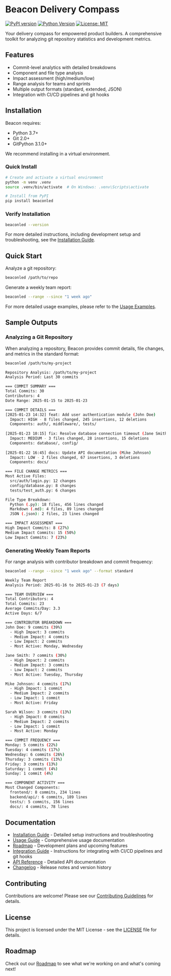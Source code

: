 # Beacon Delivery Compass

[![PyPI version](https://badge.fury.io/py/beaconled.svg)](https://badge.fury.io/py/beaconled)
[![Python Version](https://img.shields.io/pypi/pyversions/beaconled.svg)](https://pypi.org/project/beaconled/)
[![License: MIT](https://img.shields.io/badge/License-MIT-yellow.svg)](https://opensource.org/licenses/MIT)

Your delivery compass for empowered product builders. A comprehensive toolkit for analyzing git repository statistics and development metrics.

## Features

- Commit-level analytics with detailed breakdowns
- Component and file type analysis
- Impact assessment (high/medium/low)
- Range analysis for teams and sprints
- Multiple output formats (standard, extended, JSON)
- Integration with CI/CD pipelines and git hooks

## Installation

Beacon requires:
- Python 3.7+
- Git 2.0+
- GitPython 3.1.0+

We recommend installing in a virtual environment.

### Quick Install

```bash
# Create and activate a virtual environment
python -m venv .venv
source .venv/bin/activate  # On Windows: .venv\Scripts\activate

# Install from PyPI
pip install beaconled
```

### Verify Installation

```bash
beaconled --version
```

For more detailed instructions, including development setup and troubleshooting, see the [Installation Guide](docs/installation.md).

## Quick Start

Analyze a git repository:

```bash
beaconled /path/to/repo
```

Generate a weekly team report:
```bash
beaconled --range --since "1 week ago"
```

For more detailed usage examples, please refer to the [Usage Examples](docs/usage.md).

## Sample Outputs

### Analyzing a Git Repository

When analyzing a repository, Beacon provides commit details, file changes, and metrics in the standard format:

```bash
beaconled /path/to/my-project
```

```bash
Repository Analysis: /path/to/my-project
Analysis Period: Last 30 commits

=== COMMIT SUMMARY ===
Total Commits: 30
Contributors: 4
Date Range: 2025-01-15 to 2025-01-23

=== COMMIT DETAILS ===
[2025-01-23 14:32] feat: Add user authentication module (John Doe)
  Impact: HIGH - 8 files changed, 245 insertions, 12 deletions
  Components: auth/, middleware/, tests/
  
[2025-01-23 10:15] fix: Resolve database connection timeout (Jane Smith)
  Impact: MEDIUM - 3 files changed, 28 insertions, 15 deletions
  Components: database/, config/
  
[2025-01-22 16:45] docs: Update API documentation (Mike Johnson)
  Impact: LOW - 2 files changed, 67 insertions, 3 deletions
  Components: docs/

=== FILE CHANGE METRICS ===
Most Active Files:
  src/auth/login.py: 12 changes
  config/database.py: 8 changes
  tests/test_auth.py: 6 changes

File Type Breakdown:
  Python (.py): 18 files, 456 lines changed
  Markdown (.md): 4 files, 89 lines changed
  JSON (.json): 2 files, 23 lines changed

=== IMPACT ASSESSMENT ===
High Impact Commits: 8 (27%)
Medium Impact Commits: 15 (50%)
Low Impact Commits: 7 (23%)
```

### Generating Weekly Team Reports

For range analysis with contributor breakdown and commit frequency:

```bash
beaconled --range --since "1 week ago" --format standard
```

```bash
Weekly Team Report
Analysis Period: 2025-01-16 to 2025-01-23 (7 days)

=== TEAM OVERVIEW ===
Total Contributors: 4
Total Commits: 23
Average Commits/Day: 3.3
Active Days: 6/7

=== CONTRIBUTOR BREAKDOWN ===
John Doe: 9 commits (39%)
  - High Impact: 3 commits
  - Medium Impact: 4 commits  
  - Low Impact: 2 commits
  - Most Active: Monday, Wednesday

Jane Smith: 7 commits (30%)
  - High Impact: 2 commits
  - Medium Impact: 3 commits
  - Low Impact: 2 commits
  - Most Active: Tuesday, Thursday

Mike Johnson: 4 commits (17%)
  - High Impact: 1 commit
  - Medium Impact: 2 commits
  - Low Impact: 1 commit
  - Most Active: Friday

Sarah Wilson: 3 commits (13%)
  - High Impact: 0 commits
  - Medium Impact: 2 commits
  - Low Impact: 1 commit
  - Most Active: Monday

=== COMMIT FREQUENCY ===
Monday: 5 commits (22%)
Tuesday: 4 commits (17%)
Wednesday: 6 commits (26%)
Thursday: 3 commits (13%)
Friday: 3 commits (13%)
Saturday: 1 commit (4%)
Sunday: 1 commit (4%)

=== COMPONENT ACTIVITY ===
Most Changed Components:
  frontend/: 8 commits, 234 lines
  backend/api/: 6 commits, 189 lines
  tests/: 5 commits, 156 lines
  docs/: 4 commits, 78 lines
```

## Documentation

- [Installation Guide](https://github.com/shrwnsan/beacon-delivery-compass/blob/main/docs/installation.md) - Detailed setup instructions and troubleshooting
- [Usage Guide](https://github.com/shrwnsan/beacon-delivery-compass/blob/main/docs/USAGE.md) - Comprehensive usage documentation
- [Roadmap](https://github.com/shrwnsan/beacon-delivery-compass/blob/main/ROADMAP.md) - Development plans and upcoming features
- [Integration Guide](https://github.com/shrwnsan/beacon-delivery-compass/blob/main/docs/integrations.md) - Instructions for integrating with CI/CD pipelines and git hooks
- [API Reference](docs/api-reference.md) - Detailed API documentation
- [Changelog](https://github.com/shrwnsan/beacon-delivery-compass/blob/main/CHANGELOG.md) - Release notes and version history

## Contributing

Contributions are welcome! Please see our [Contributing Guidelines](https://github.com/shrwnsan/beacon-delivery-compass/blob/main/CONTRIBUTING.md) for details.

## License

This project is licensed under the MIT License - see the [LICENSE](https://github.com/shrwnsan/beacon-delivery-compass/blob/main/LICENSE) file for details.

## Roadmap

Check out our [Roadmap](https://github.com/shrwnsan/beacon-delivery-compass/blob/main/ROADMAP.md) to see what we're working on and what's coming next!
